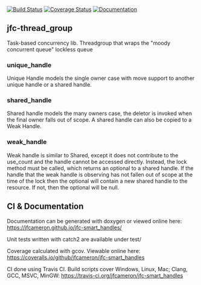 [![Build Status](https://travis-ci.org/jfcameron/jfc-thread_group.svg?branch=master)](https://travis-ci.org/jfcameron/jfc-thread_group) [![Coverage Status](https://coveralls.io/repos/github/jfcameron/jfc-thread_group/badge.svg?branch=master)](https://coveralls.io/github/jfcameron/jfc-thread_group?branch=master) [![Documentation](https://img.shields.io/badge/documentation-doxygen-blue.svg)](https://jfcameron.github.io/jfc-thread_group/)

## jfc-thread_group

Task-based concurrency lib. Threadgroup that wraps the "moody concurrent queue" lockless queue

### unique_handle
Unique Handle models the single owner case with move support to another unique handle or a shared handle. 

### shared_handle
Shared handle models the many owners case, the deletor is invoked when the final owner falls out of scope. A shared handle can also be copied to a Weak Handle. 

### weak_handle
Weak handle is similar to Shared, except it does not contribute to the use_count and the handle cannot be accessed directly. Instead, the lock method must be called, which returns an optional to a shared handle. If the handle that the weak handle is observing has not fallen out of scope at the time of the lock then the optional will contain a new shared handle to the resource. If not, then the optional will be null.

## CI & Documentation

Documentation can be generated with doxygen or viewed online here: https://jfcameron.github.io/jfc-smart_handles/

Unit tests written with catch2 are available under test/

Coverage calculated with gcov. Viewable online here: https://coveralls.io/github/jfcameron/jfc-smart_handles

CI done using Travis CI. Build scripts cover Windows, Linux, Mac; Clang, GCC, MSVC, MinGW: https://travis-ci.org/jfcameron/jfc-smart_handles

